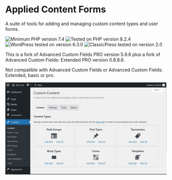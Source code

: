 # Applied Content Forms

A suite of tools for adding and managing custom content types and user forms.

![Minimum PHP version 7.4](https://img.shields.io/badge/PHP_minimum-7.4-8892bf.svg?style=flat-square)
![Tested on PHP version 8.2.4](https://img.shields.io/badge/PHP_tested-8.2.4-8892bf.svg?style=flat-square)
![WordPress tested on version 6.3.0](https://img.shields.io/badge/WordPress_tested-6.3.0-2271b1.svg?style=flat-square)
![ClassicPress tested on version 2.0](https://img.shields.io/badge/ClassicPress_tested-2.0-03768e.svg?style=flat-square)

This is a fork of Advanced Custom Fields PRO version 5.9.6 plus a fork of Advanced Custom Fields: Extended PRO version 0.8.8.6.

Not compatible with Advanced Custom Fields or Advanced Custom Fields: Extended, basic or pro.

![ACF intro page screenshot](https://raw.githubusercontent.com/ControlledChaos/applied-content-forms/main/assets/images/screenshot-01.jpg)
